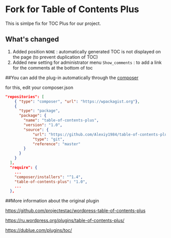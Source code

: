 # Fork for Table of Contents Plus
This is simlpe fix for TOC Plus for our project.

## What's changed
1. Added position `NONE` : automatically generated TOC is not displayed on the page (to prevent duplication of TOC)
2. Added new setting for administrator menu `Show_comments` : to add a link for the comments at the bottom of toc

##You can add the plug-in automatically through the [composer](https://getcomposer.org/)

for this, edit your composer.json

```json
"repositories": [
    { "type": "composer", "url": "https://wpackagist.org"},
    {
      "type": "package",
      "package": {
        "name": "table-of-contents-plus",
        "version": "1.0",
        "source": {
            "url": "https://github.com/Alexiy1984/table-of-contents-plus.git",
            "type": "git",
            "reference": "master"
        }
      }
    }
  ],
  "require": {
    ...
    "composer/installers": "^1.4",
    "table-of-contents-plus": "1.0",
    ...
  },
  ```
  ##More information about the original plugin

  https://github.com/projectestac/wordpress-table-of-contents-plus

  https://ru.wordpress.org/plugins/table-of-contents-plus/

  https://dublue.com/plugins/toc/
